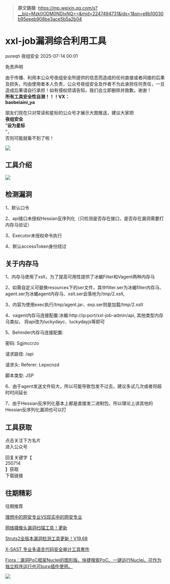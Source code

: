> **原文链接**: https://mp.weixin.qq.com/s?__biz=Mzk0ODM0NDIxNQ==&mid=2247494731&idx=1&sn=e8b10030b95eeeb908be3ace5b5a2b04

#  xxl-job漏洞综合利用工具  
pureqh  夜组安全   2025-07-14 00:01  
  
免责声明  
  
由于传播、利用本公众号夜组安全所提供的信息而造成的任何直接或者间接的后果及损失，均由使用者本人负责，公众号夜组安全及作者不为此承担任何责任，一旦造成后果请自行承担！如有侵权烦请告知，我们会立即删除并致歉。谢谢！  
**所有工具安全性自测！！！VX：**  
**baobeiaini_ya**  
  
朋友们现在只对常读和星标的公众号才展示大图推送，建议大家把  
**夜组安全**  
“**设为星标**  
”，  
否则可能就看不到了啦！  
  
  
![](https://mmbiz.qpic.cn/sz_mmbiz_png/icZ1W9s2Jp2WrOMH4AFgkSfEFMOvvFuVKmDYdQjwJ9ekMm4jiasmWhBicHJngFY1USGOZfd3Xg4k3iamUOT5DcodvA/640?wx_fmt=png&from=appmsg "")  
  
## 工具介绍  
  
![](https://mmbiz.qpic.cn/sz_mmbiz_png/icZ1W9s2Jp2W3wbpG01OWbHNsNA7RXiaLLjBJNs0W2gUCIuqNGSnDzW3pEEm9yIq2q0YxgTwuqcGr3Tdib6awibtPg/640?wx_fmt=png&from=appmsg "")  
## 检测漏洞  
  
1、默认口令  
  
2、api接口未授权Hessian反序列化（只检测是否存在接口，是否存在漏洞需要打内存马验证）  
  
3、Executor未授权命令执行  
  
4、默认accessToken身份绕过  
## 关于内存马  
  
1、内存马使用了xslt，为了提高可用性提供了冰蝎Filter和Vagent两种内存马  
  
2、如需自定义可替换resources下的ser文件，其中filter.ser为冰蝎filter内存马、agent.ser为冰蝎agent内存马、xslt.ser会落地为/tmp/2.xslt,  
  
3、内容为使用exec执行/tmp/agent.jar、exp.ser则是加载/tmp/2.xslt  
  
4、vagent内存马连接配置:冰蝎:http://ip:port/xxl-job-admin/api, 其他类型内存马类似， 将api改为luckydayc、luckydayjs等即可  
  
5、Behinder内存马连接配置:   
  
密码: Sgjmccrzo  
  
请求路径: /api  
  
请求头: Referer: Lepxcnzd  
  
脚本类型: JSP  
  
6、由于agent发送文件较大，所以可能导致包发不过去，建议多试几次或者将超时时间延长  
  
7、由于Hessian反序列化基本上都是直接发二进制包，所以理论上讲其他的Hessian反序列化漏洞也可以打  
  
## 工具获取  
  
  
  
点击关注下方名片  
进入公众号  
  
回复关键字【  
250714  
】获取  
下载链接  
  
  
## 往期精彩  
  
  
往期推荐  
  
[理想中的网安专业VS现实中的网安专业](https://mp.weixin.qq.com/s?__biz=Mzk0ODM0NDIxNQ==&mid=2247494730&idx=1&sn=4ab209a9a3b12ca8cb798c61887cb56e&scene=21#wechat_redirect)  
  
  
[网络摄像头漏洞扫描工具！更新](https://mp.weixin.qq.com/s?__biz=Mzk0ODM0NDIxNQ==&mid=2247494722&idx=1&sn=07be35bca8fdbda650e5d8e58efe5d9d&scene=21#wechat_redirect)  
  
  
[Struts2全版本漏洞检测工具更新！V19.68](https://mp.weixin.qq.com/s?__biz=Mzk0ODM0NDIxNQ==&mid=2247494721&idx=1&sn=60b7e45e36b42d51e75a8cb4a6dca210&scene=21#wechat_redirect)  
  
  
[X-SAST 专业多语言代码安全审计工具套件](https://mp.weixin.qq.com/s?__biz=Mzk0ODM0NDIxNQ==&mid=2247494700&idx=1&sn=aec4f555c2c98fedfd9ab4bab2996520&scene=21#wechat_redirect)  
  
  
[Fiora：漏洞PoC框架Nuclei的图形版。快捷搜索PoC、一键运行Nuclei。可作为独立程序运行也可burp插件使用。](https://mp.weixin.qq.com/s?__biz=Mzk0ODM0NDIxNQ==&mid=2247494699&idx=1&sn=69f6bcf949f34426d14e3cb19a6128ed&scene=21#wechat_redirect)  
  
  
![](https://mmbiz.qpic.cn/mmbiz_png/OAmMqjhMehrtxRQaYnbrvafmXHe0AwWLr2mdZxcg9wia7gVTfBbpfT6kR2xkjzsZ6bTTu5YCbytuoshPcddfsNg/640?wx_fmt=other&wxfrom=5&wx_lazy=1&wx_co=1&random=0.8399406679299557&tp=webp "")  
  
